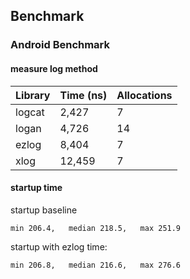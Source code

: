 ## Benchmark

### Android Benchmark

#### measure log method

| Library | Time (ns) | Allocations |
|---------|-----------|-------------|
| logcat  | 2,427     | 7           |
| logan   | 4,726     | 14          |
| ezlog   | 8,404     | 7           |
| xlog    | 12,459    | 7           |

#### startup time

startup baseline
```
min 206.4,   median 218.5,   max 251.9
```

startup with ezlog time:
```
min 206.8,   median 216.6,   max 276.6
```
